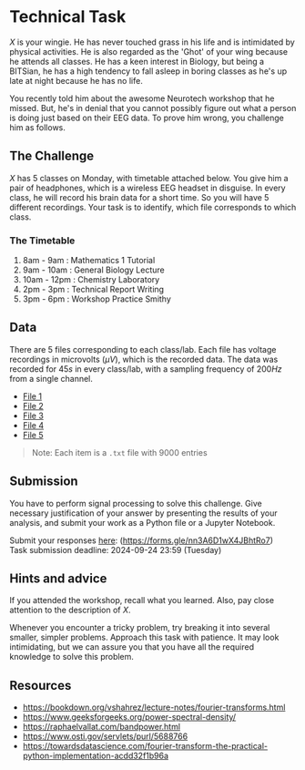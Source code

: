 # Technical Task

_X_ is your wingie. He has never touched grass in his life and is intimidated by physical activities. He is also regarded as the 'Ghot' of your wing because he attends all classes. He has a keen interest in Biology, but being a BITSian, he has a high tendency to fall asleep in boring classes as he's up late at night because he has no life.

You recently told him about the awesome Neurotech workshop that he missed. But, he's in denial that you cannot possibly figure out what a person is doing just based on their EEG data. To prove him wrong, you challenge him as follows.

## The Challenge

_X_ has 5 classes on Monday, with timetable attached below. You give him a pair of headphones, which is a wireless EEG headset in disguise. In every class, he will record his brain data for a short time. So you will have 5 different recordings. Your task is to identify, which file corresponds to which class.

### The Timetable

1. 8am - 9am : Mathematics 1 Tutorial
2. 9am - 10am : General Biology Lecture
3. 10am - 12pm : Chemistry Laboratory
4. 2pm - 3pm : Technical Report Writing
5. 3pm - 6pm : Workshop Practice Smithy

## Data

There are 5 files corresponding to each class/lab. Each file has voltage recordings in microvolts ($\mu V$), which is the recorded data. The data was recorded for $45s$ in every class/lab, with a sampling frequency of $200Hz$ from a single channel.

- [File 1](file1.txt)
- [File 2](file2.txt)
- [File 3](file3.txt)
- [File 4](file4.txt)
- [File 5](file5.txt)

> Note: Each item is a `.txt` file with $9000$ entries

## Submission

You have to perform signal processing to solve this challenge. Give necessary justification of your answer by presenting the results of your analysis, and submit your work as a Python file or a Jupyter Notebook.

Submit your responses [here](https://forms.gle/nn3A6D1wX4JBhtRo7): (<https://forms.gle/nn3A6D1wX4JBhtRo7>)<br>
Task submission deadline: 2024-09-24 23:59 (Tuesday)

## Hints and advice

If you attended the workshop, recall what you learned. Also, pay close attention to the description of _X_.

Whenever you encounter a tricky problem, try breaking it into several smaller, simpler problems. Approach this task with patience. It may look intimidating, but we can assure you that you have all the required knowledge to solve this problem. 

## Resources

- <https://bookdown.org/vshahrez/lecture-notes/fourier-transforms.html>
- <https://www.geeksforgeeks.org/power-spectral-density/>
- <https://raphaelvallat.com/bandpower.html>
- <https://www.osti.gov/servlets/purl/5688766>
- <https://towardsdatascience.com/fourier-transform-the-practical-python-implementation-acdd32f1b96a>